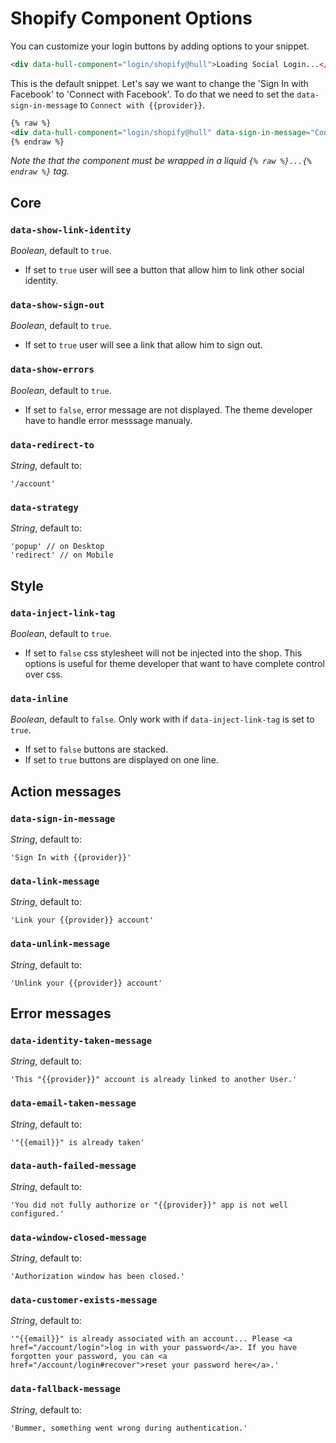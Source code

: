 Shopify Component Options
=========================

You can customize your login buttons by adding options to your snippet.

```html
<div data-hull-component="login/shopify@hull">Loading Social Login...</div>
```

This is the default snippet. Let's say we want to change the 'Sign In with Facebook' to 'Connect with Facebook'. To do that we need to set the `data-sign-in-message` to `Connect with {{provider}}`.

```html
{% raw %}
<div data-hull-component="login/shopify@hull" data-sign-in-message="Connect with {{provider}}">Loading Social Login...</div>
{% endraw %}
```

_Note the that the component must be wrapped in a liquid `{% raw %}...{% endraw %}` tag._

## Core

### `data-show-link-identity`

*Boolean*, default to `true`.

- If set to `true` user will see a button that allow him to link other social identity.

### `data-show-sign-out`

*Boolean*, default to `true`.

- If set to `true` user will see a link that allow him to sign out.

### `data-show-errors`

*Boolean*, default to `true`.

- If set to `false`, error message are not displayed. The theme developer have to handle error messsage manualy.

### `data-redirect-to`

*String*, default to:

```
'/account'
```

### `data-strategy`

*String*, default to:

```
'popup' // on Desktop
'redirect' // on Mobile
```



## Style

### `data-inject-link-tag`

*Boolean*, default to `true`.

- If set to `false` css stylesheet will not be injected into the shop. This options is useful for theme developer that want to have complete control over css.

### `data-inline`

*Boolean*, default to `false`. Only work with if `data-inject-link-tag` is set to `true`.

- If set to `false` buttons are stacked.
- If set to `true` buttons are displayed on one line.

## Action messages

### `data-sign-in-message`

*String*, default to:

```
'Sign In with {{provider}}'
```

### `data-link-message`

*String*, default to:

```
'Link your {{provider}} account'
```

### `data-unlink-message`

*String*, default to:

```
'Unlink your {{provider}} account'
```

## Error messages

### `data-identity-taken-message`

*String*, default to:

```
'This "{{provider}}" account is already linked to another User.'
```

### `data-email-taken-message`

*String*, default to:

```
'"{{email}}" is already taken'
```

### `data-auth-failed-message`

*String*, default to:

```
'You did not fully authorize or "{{provider}}" app is not well configured.'
```

### `data-window-closed-message`

*String*, default to:

```
'Authorization window has been closed.'
```

### `data-customer-exists-message`

*String*, default to:

```
'"{{email}}" is already associated with an account... Please <a href="/account/login">log in with your password</a>. If you have forgotten your password, you can <a href="/account/login#recover">reset your password here</a>.'
```

### `data-fallback-message`

*String*, default to:

```
'Bummer, something went wrong during authentication.'
```

